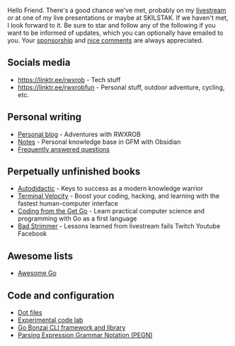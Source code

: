 Hello Friend. There's a good chance we've met, probably on my [livestream](https://linktr.ee/rwxrob) or at one of my live presentations or maybe at SKILSTAK.
If we haven't met, I look forward to it. Be sure to star and follow any of the following if you want to be informed of updates, which you can optionally have emailed to you. Your [sponsorship](https://github.com/sponsors/rwxrob) and [nice comments](https://github.com/rwxrob/nice) are always appreciated.

## Socials media

* https://linktr.ee/rwxrob - Tech stuff
* https://linktr.ee/rwxrobfun - Personal stuff, outdoor adventure, cycling, etc.

## Personal writing

- [Personal blog](https://rwxrob.blog) - Adventures with RWXROB
- [Notes](https://github.com/rwxrob/notes/blob/main/README.md) - Personal knowledge base in GFM with Obsidian
- [Frequently answered questions](https://github.com/rwxrob/faq)

## Perpetually unfinished books

- [Autodidactic](https://github.com/rwxrob/autodidactic) - Keys to success as a modern knowledge warrior
- [Terminal Velocity](https://github.com/rwxrob/terminal-velocity) - Boost your coding, hacking, and learning with the fastest human-computer interface
- [Coding from the Get Go](https://github.com/rwxrob/coding-from-the-get-go) - Learn practical computer science and programming with Go as a first language
- [Bad Strimmer](https://github.com/rwxrob/bad-strimmer) - Lessons learned from livestream fails Twitch Youtube Facebook

## Awesome lists

- [Awesome Go](https://github.com/rwxrob/awesome-go)

## Code and configuration

- [Dot files](https://github.com/rwxrob/dot)
- [Experimental code lab ](https://github.com/rwxrob/lab)
- [Go Bonzai CLI framework and library](https://github.com/rwxrob/bonzai)
- [Parsing Expression Grammar Notation (PEGN)](https://github.com/rwxrob/pegn-spec)
